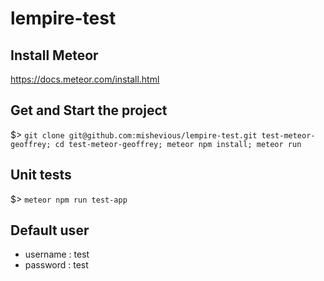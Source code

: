 # lempire-test

## Install Meteor
https://docs.meteor.com/install.html

## Get and Start the project

$> ```git clone git@github.com:mishevious/lempire-test.git test-meteor-geoffrey; cd test-meteor-geoffrey; meteor npm install; meteor run```

## Unit tests

$> ```meteor npm run test-app```

## Default user

- username : test
- password : test
